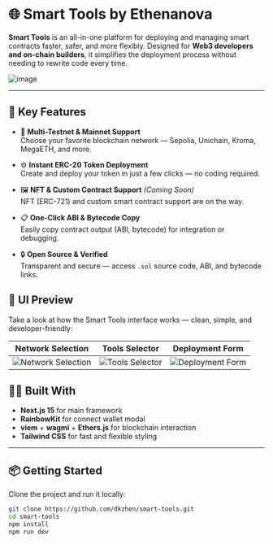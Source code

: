 # 🌐 Smart Tools by Ethenanova

**Smart Tools** is an all-in-one platform for deploying and managing smart contracts faster, safer, and more flexibly. Designed for **Web3 developers and on-chain builders**, it simplifies the deployment process without needing to rewrite code every time.


![image](https://github.com/user-attachments/assets/d7648627-05a7-402b-92e3-4a7af45c58b8)

---

## 🚀 Key Features

- 🔗 **Multi-Testnet & Mainnet Support**  
  Choose your favorite blockchain network — Sepolia, Unichain, Kroma, MegaETH, and more.

- ⚙️ **Instant ERC-20 Token Deployment**  
  Create and deploy your token in just a few clicks — no coding required.

- 🖼️ **NFT & Custom Contract Support** _(Coming Soon)_  
  NFT (ERC-721) and custom smart contract support are on the way.

- 📋 **One-Click ABI & Bytecode Copy**  
  Easily copy contract output (ABI, bytecode) for integration or debugging.

- 🔒 **Open Source & Verified**  
  Transparent and secure — access `.sol` source code, ABI, and bytecode links.

## 📸 UI Preview

Take a look at how the Smart Tools interface works — clean, simple, and developer-friendly:

| **Network Selection** | **Tools Selector** | **Deployment Form** |
|-----------------------|--------------------|---------------------|
| ![Network Selection](https://github.com/user-attachments/assets/fc8831a5-e8f9-4187-8b86-88cdea7f5fc9) | ![Tools Selector](https://github.com/user-attachments/assets/c5dbf2e1-beb7-4456-bcbd-9af79b7b2d33) | ![Deployment Form](https://github.com/user-attachments/assets/e591921a-5cc1-494b-9409-3355d5c4e3af) |

## 🧑‍💻 Built With

- **Next.js 15** for main framework
- **RainbowKit** for connect wallet modal
- **viem** + **wagmi** + **Ethers.js** for blockchain interaction
- **Tailwind CSS** for fast and flexible styling

---

## 📦 Getting Started

Clone the project and run it locally:

```bash
git clone https://github.com/dkzhen/smart-tools.git
cd smart-tools
npm install
npm run dev
```
